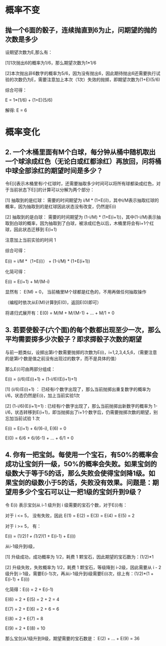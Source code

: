 # 概率不变
## 抛一个6面的骰子，连续抛直到6为止，问期望的抛的次数是多少

设期望次数为E,那么有：

[1]1次抛出6的概率为1/6，那么期望次数为1*1/6

[2]本次抛出非6数字的概率为5/6，因为没有抛出6，因此期待抛出6还需要执行试验的次数仍为E，需要注意加上本次（1次）失效的抛掷，即期望次数为(1+E)(5/6)

综合可得：

E = 1*(1/6) + (1+E)(5/6)

解得: E = 6


# 概率变化
## 2. 一个木桶里面有M个白球，每分钟从桶中随机取出一个球涂成红色（无论白或红都涂红）再放回，问将桶中球全部涂红的期望时间是多少？

令E[i]表示木桶里有i个红球时，还需要抽取多少时间可以将所有球都染成红色，对于当前状态下E[i]的计算可以分解为两个部分：

[1] 抽取到的是红球： 需要的时间期望为 i/M * (1+E(i))，其中i/M表示抽取红球的概率，因为抽取到的是红球因此状态没有改变，仍然是E(i)

[2] 抽取到的是白球： 需要的时间期望为 (1-i/M) * (1+E(i+1))，其中(1-i/M)表示抽取到白球的概率，因为抽取到了白球，被涂成红色以后，木桶里将会有i+1个红球，因此状态迁移到 E(i+1)

注意加上当前实验的时间 1

综合可得：

E(i) = i/M *（1+E(i)） + (1-i/M) * (1+E(i+1))

化简可得：

E(i) = E(i+1) + M/(M-i)

显然有： E(M) = 0， 当前桶里M个球都是红色的，不用再做任何抽取操作

（编程时依次从E(M)计算到E(0)，返回E(0)即可）

将递归式展开有：E(0) = M/M + M/(M-1) + ... + M/1 + 0

## 3. 若要使骰子(六个面)的每个数都出现至少一次，那么平均需要掷多少次骰子？即求掷骰子次数的期望

与前一题类似，设掷出第i个数需要抛掷的次数为E(i)，i=1,2,3,4,5,6，（需要注意的是第i个数是值之前没有出现过的数字，而不是具体的值）

那么E(i)可由两部分组成：

E(i) = (i/6)(E(i)+1) + (1-i/6)(E(i+1)+1)

[1] (i/6)(E(i)+1) ： 已经有i个数字出现了，那么当前抛掷出重复数字的概率为 i/6，状态仍然是E(i)，加上当前实验1次

[2] (1-i/6)(E(i+1)+1) : 已经有i个数字出现了，那么当前抛掷出新数字的概率为 1-i/6，状态转移到E(i+1)，即当抛掷出了i+1个数字后，仍需要抛掷次数的期望，别忘加当前试验 1 次

E(i) = E(i+1) + 6/(6-i), E(6) = 0

E(0) = 6/6 + 6/(6-1) + ... + 6/1 + 0

## 4. 你有一把宝剑。每使用一个宝石，有50%的概率会成功让宝剑升一级，50%的概率会失败。如果宝剑的级数大于等于5的话，那么失败会使得宝剑降1级。如果宝剑的级数小于5的话，失败没有效果。问题是：期望用多少个宝石可以让一把1级的宝剑升到9级？

令 E(i) 表示宝剑从 i-1 级升到 i 级需要的宝石个数，对于E(i)有：

对于 i <= 5， 没有失败，因此 E(1) = E(2) = E(3) = E(4) = E(5) = 2

对于 i >= 5， 有：

E(i) = (1/2)*1 + (1/2)*(1 + E(i-1) + E(i))

从i-1级升到i级，

[1] 升级成功，成功概率为 1/2，耗费 1 颗宝石，因此期望的宝石数为：(1/2)*1

[2] 升级失败，失败概率为 1/2，耗费 1 颗宝石，等级降到 i-2级，因此需要从 i - 2 级升到 i-1级，需要E(i-1)次，再从i-1级升到i级需要E(i)次，综上有：(1/2)*(1 + E(i-1) + E(i))

化简得：E(i) = 2 + E(i-1)

E(6) = 2 + E(5) = 2 + 2 = 4

E(7) = 2 + E(6) = 2 + 6 = 6

E(8) = 2 + E(7) = 8

E(9) = 2 + E(8) = 10

那么宝剑从1级升到9级，期望需要的宝石数是： E(2) + ... + E(9) = 36